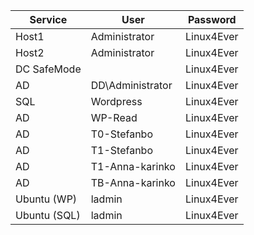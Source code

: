 |Service|User|Password|
|---|---|---|
|Host1|Administrator|Linux4Ever|
|Host2|Administrator|Linux4Ever|
|DC SafeMode||Linux4Ever|
|AD|DD\Administrator|Linux4Ever
|SQL|Wordpress|Linux4Ever|
|AD|WP-Read|Linux4Ever|
|AD|T0-Stefanbo|Linux4Ever|
|AD|T1-Stefanbo|Linux4Ever|
|AD|T1-Anna-karinko|Linux4Ever|
|AD|TB-Anna-karinko|Linux4Ever|
|Ubuntu (WP)|ladmin|Linux4Ever|
|Ubuntu (SQL)|ladmin|Linux4Ever|
